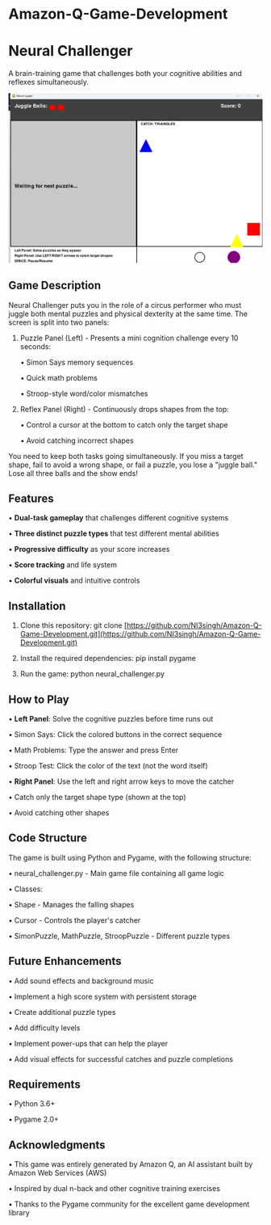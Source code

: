 # Amazon-Q-Game-Development

# Neural Challenger

A brain-training game that challenges both your cognitive abilities and reflexes simultaneously.

![Neural Challenger](./preview_image/Screenshot.png)

## Game Description

Neural Challenger puts you in the role of a circus performer who must juggle both mental puzzles and physical dexterity at the same time. The screen is split
into two panels:

1. Puzzle Panel (Left) - Presents a mini cognition challenge every 10 seconds:
   
   • Simon Says memory sequences
   
   • Quick math problems
   
   • Stroop-style word/color mismatches

2. Reflex Panel (Right) - Continuously drops shapes from the top:
   
   • Control a cursor at the bottom to catch only the target shape
   
   • Avoid catching incorrect shapes

You need to keep both tasks going simultaneously. If you miss a target shape, fail to avoid a wrong shape, or fail a puzzle, you lose a "juggle ball." Lose
all three balls and the show ends!

## Features

• **Dual-task gameplay** that challenges different cognitive systems

• **Three distinct puzzle types** that test different mental abilities

• **Progressive difficulty** as your score increases

• **Score tracking** and life system

• **Colorful visuals** and intuitive controls

## Installation

1. Clone this repository:
git clone [https://github.com/NI3singh/Amazon-Q-Game-Development.git](https://github.com/NI3singh/Amazon-Q-Game-Development.git)


2. Install the required dependencies:
pip install pygame


3. Run the game:
python neural_challenger.py


## How to Play

• **Left Panel**: Solve the cognitive puzzles before time runs out

  • Simon Says: Click the colored buttons in the correct sequence
  
  • Math Problems: Type the answer and press Enter
  
  • Stroop Test: Click the color of the text (not the word itself)

• **Right Panel**: Use the left and right arrow keys to move the catcher

  • Catch only the target shape type (shown at the top)
  
  • Avoid catching other shapes

## Code Structure

The game is built using Python and Pygame, with the following structure:

• neural_challenger.py - Main game file containing all game logic

• Classes:

  • Shape - Manages the falling shapes
  
  • Cursor - Controls the player's catcher
  
  • SimonPuzzle, MathPuzzle, StroopPuzzle - Different puzzle types


## Future Enhancements

• Add sound effects and background music

• Implement a high score system with persistent storage

• Create additional puzzle types

• Add difficulty levels

• Implement power-ups that can help the player

• Add visual effects for successful catches and puzzle completions

## Requirements

• Python 3.6+

• Pygame 2.0+

## Acknowledgments

• This game was entirely generated by Amazon Q, an AI assistant built by Amazon Web Services (AWS)

• Inspired by dual n-back and other cognitive training exercises

• Thanks to the Pygame community for the excellent game development library

